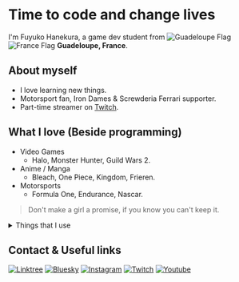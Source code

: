 # Time to code and change lives

I'm Fuyuko Hanekura, a game dev student from ![Guadeloupe Flag](https://flagcdn.com/w20/gp.png "Guadeloupe's flag as a French colony")![France Flag](https://flagcdn.com/w20/fr.png) **Guadeloupe, France**.

## About myself

- I love learning new things.
- Motorsport fan, Iron Dames & Screwderia Ferrari supporter.
- Part-time streamer on [Twitch](https://www.twitch.tv/fuyukohanekura).

## What I love (Beside programming)
 <!-- A lot of thing -->
- Video Games
  - Halo, Monster Hunter, Guild Wars 2.
- Anime / Manga
  - Bleach, One Piece, Kingdom, Frieren.
- Motorsports
  - Formula One, Endurance, Nascar.

> Don't make a girl a promise, if you know you can't keep it.

<details>
  <summary>Things that I use</summary>

## Programming & Markup Languages
![C++](https://img.shields.io/badge/C%2B%2B-%2300599C?style=flat&logo=cplusplus&logoColor=white)
![C#](https://img.shields.io/badge/C%23-%23512BD4?logo=dotnet)
![HTML](https://img.shields.io/badge/HTML-%23E34F26?style=flat&logo=html5&logoColor=white)
![CSS](https://img.shields.io/badge/CSS-%23663399?style=flat&logo=css&logoColor=white)
![JavaScript](https://img.shields.io/badge/JavaScript-%23F7DF1E?style=flat&logo=javascript&logoColor=black)
![Markdown](https://img.shields.io/badge/Markdown-%23000000?style=flat&logo=markdown&logoColor=white)
![PHP](https://img.shields.io/badge/PHP-%23777BB4?style=flat&logo=php&logoColor=white)
![SQL](https://img.shields.io/badge/SQL-white?style=flat&logo=data%3Aimage%2Fsvg%2Bxml%3Bbase64%2CPHN2ZyB4bWxucz0iaHR0cDovL3d3dy53My5vcmcvMjAwMC9zdmciIHdpZHRoPSIyNCIgaGVpZ2h0PSIyNCIgdmlld0JveD0iMCAwIDI0IDI0IiBmaWxsPSJub25lIiBzdHJva2U9ImN1cnJlbnRDb2xvciIgc3Ryb2tlLXdpZHRoPSIyIiBzdHJva2UtbGluZWNhcD0icm91bmQiIHN0cm9rZS1saW5lam9pbj0icm91bmQiIGNsYXNzPSJsdWNpZGUgbHVjaWRlLWRhdGFiYXNlLWljb24gbHVjaWRlLWRhdGFiYXNlIj48ZWxsaXBzZSBjeD0iMTIiIGN5PSI1IiByeD0iOSIgcnk9IjMiLz48cGF0aCBkPSJNMyA1VjE5QTkgMyAwIDAgMCAyMSAxOVY1Ii8%2BPHBhdGggZD0iTTMgMTJBOSAzIDAgMCAwIDIxIDEyIi8%2BPC9zdmc%2B)

## Frameworks & Libraries
![Arduino](https://img.shields.io/badge/Arduino-%2300878F?style=flat&logo=arduino&logoColor=white)
![Bootstrap](https://img.shields.io/badge/Bootstrap-%237952B3?style=flat&logo=bootstrap&logoColor=white)
![Raspberry Pi](https://img.shields.io/badge/Raspberry%20Pi-%23A22846?style=flat&logo=raspberrypi&logoColor=white)

## Databases & Cloud Hosting
![Github Pages](https://img.shields.io/badge/Github%20Pages-%23222222?style=flat&logo=githubpages&logoColor=white)
![MySQL](https://img.shields.io/badge/MySQL-%234479A1?style=flat&logo=mysql&logoColor=white)
![MariaDB](https://img.shields.io/badge/MariaDB-%23003545?style=flat&logo=mariadb&logoColor=white)
![Notion](https://img.shields.io/badge/Notion-black?style=flat&logo=notion&logoColor=white)

## Software & Tools
![Affinity Suite](https://img.shields.io/badge/Affinity%20Suite-%23222324?style=flat&logo=affinity&logoColor=white)
![Discord](https://img.shields.io/badge/Discord-%235865F2?style=flat&logo=discord&logoColor=white)
![Vivaldi](https://img.shields.io/badge/Vivaldi-%23EF3939?style=flat&logo=vivaldi&logoColor=white)
![Git](https://img.shields.io/badge/Git-%23F05032?style=flat&logo=git&logoColor=white)
![Git Fork](https://img.shields.io/badge/Git%20Fork-%2340AEF0?style=flat&logoColor=white)
![Linux](https://img.shields.io/badge/Linux-%23FCC624?style=flat&logo=linux&logoColor=black)
![Obsidian](https://img.shields.io/badge/Obsidian-%237C3AED?style=flat&logo=obsidian&logoColor=white)
![OBS Studio](https://img.shields.io/badge/OBS-%23302E31?style=flat&logo=obsstudio&logoColor=white)
![Rider](https://img.shields.io/badge/Rider-black?style=flat&logo=rider&logoColor=white)
![VS Code](https://img.shields.io/badge/Visual%20Studio%20Code-%230078d7?style=flat&logoColor=white)
![VS Community](https://img.shields.io/badge/Visual%20Studio%20Community-%23AE7FE2?style=flat&logoColor=white)

</details>

## Contact & Useful links
<a href="https://linktr.ee/fuyukohanekura">![Linktree](https://img.shields.io/badge/Linktree-%2343E55E?style=social&logo=linktree&link=https%3A%2F%2Flinktr.ee%2Ffuyukohanekura)</a>
<a href="https://bsky.app/profile/fuyukohanekura.bsky.social">![Bluesky](https://img.shields.io/badge/Bluesky-%230285FF?style=social&logo=bluesky&link=https%3A%2F%2Fbsky.app%2Fprofile%2Ffuyukohanekura.bsky.social)</a>
<a href="https://www.instagram.com/fuyukohanekura/">![Instagram](https://img.shields.io/badge/Instagram-%23FF0069?style=social&logo=instagram&link=https%3A%2F%2Fwww.instagram.com%2Ffuyukohanekura%2F)</a>
<a href="https://www.twitch.tv/fuyukohanekura">![Twitch](https://img.shields.io/badge/Twitch-%239146FF?style=social&logo=twitch&link=https%3A%2F%2Fwww.twitch.tv%2Ffuyukohanekura)</a>
<a href="https://www.youtube.com/@FuyukoHanekura">![Youtube](https://img.shields.io/badge/Youtube-%23FF0000?style=social&logo=youtube&link=https%3A%2F%2Fwww.youtube.com%2F%40FuyukoHanekura)</a>




<!--
**FuyukoHanekura/FuyukoHanekura** is a ✨ _special_ ✨ repository because its `README.md` (this file) appears on your GitHub profile.

Here are some ideas to get you started:

- 🔭 I’m currently working on ...
- 🌱 I’m currently learning ...
- 👯 I’m looking to collaborate on ...
- 🤔 I’m looking for help with ...
- 💬 Ask me about ...
- 📫 How to reach me: ...
- 😄 Pronouns: ...
- ⚡ Fun fact: ...
-->
